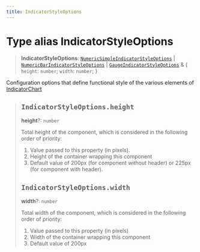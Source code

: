 ```yaml
---
title: IndicatorStyleOptions
---
```


# Type alias IndicatorStyleOptions

> **IndicatorStyleOptions**: [`NumericSimpleIndicatorStyleOptions`](../interfaces/interface.NumericSimpleIndicatorStyleOptions.md) \| [`NumericBarIndicatorStyleOptions`](../interfaces/interface.NumericBarIndicatorStyleOptions.md) \| [`GaugeIndicatorStyleOptions`](../interfaces/interface.GaugeIndicatorStyleOptions.md) & \{
  `height`: `number`;
  `width`: `number`;
 }

Configuration options that define functional style of the various elements of [IndicatorChart](../functions/function.IndicatorChart.md)

> ## `IndicatorStyleOptions.height`
>
> **height**?: `number`
>
> Total height of the component, which is considered in the following order of priority:
>
> 1. Value passed to this property (in pixels).
> 2. Height of the container wrapping this component
> 3. Default value of 200px (for component without header) or 225px (for component with header).
>
> ## `IndicatorStyleOptions.width`
>
> **width**?: `number`
>
> Total width of the component, which is considered in the following order of priority:
>
> 1. Value passed to this property (in pixels)
> 2. Width of the container wrapping this component
> 3. Default value of 200px
>
>
